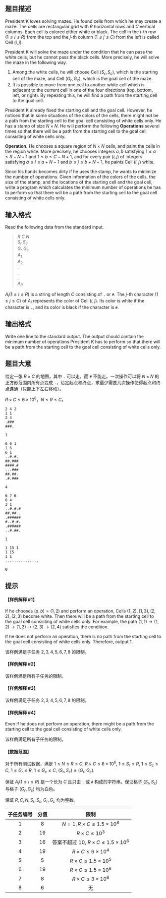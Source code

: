 ## 题目描述
President K loves solving mazes. He found cells from which he may create a maze. The cells are rectangular grid with $R$ horizontal rows and $C$ vertical columns. Each cell is colored either white or black. The cell in the $i$-th row ($1 \leqslant i \leqslant R$) from the top and the $j$-th column ($1 \leqslant j \leqslant C$) from the left is called Cell $(i, j)$.

President K will solve the maze under the condition that he can pass the white cells, but he cannot pass the black cells. More precisely, he will solve the maze in the following way.

1. Among the white cells, he will choose Cell $(S_r, S_c)$, which is the starting cell of the maze, and Cell $(G_r, G_c)$, which is the goal cell of the maze.
2. It is possible to move from one cell to another white cell which is adjacent to the current cell in one of the four directions (top, bottom, left, or right). By repeating this, he will find a path from the starting cell to the goal cell.

President K already fixed the starting cell and the goal cell. However, he noticed that in some situations of the colors of the cells, there might not be a path from the starting cell to the goal cell consisting of white cells only. He has a stamp of size $N \times N$. He will perform the following **Operations** several times so that there will be a path from the starting cell to the goal cell consisting of white cells only.

**Operation.** He chooses a square region of $N \times N$ cells, and paint the cells in the region white. More precisely, he chooses integers $a, b$ satisfying $1 \leqslant a \leqslant R - N + 1$ and $1 \leqslant b \leqslant C − N + 1$, and for every pair $(i, j)$ of integers satisfying $a \leqslant i \leqslant a + N − 1$ and $b \leqslant j \leqslant b + N − 1$, he paints Cell $(i, j)$ white.

Since his hands becomes dirty if he uses the stamp, he wants to minimize the number of operations. Given
information of the colors of the cells, the size of the stamp, and the locations of the starting cell and the goal cell, write a program which calculates the minimum number of operations he has to perform so that there will be a path from the starting cell to the goal cell consisting of white cells only.

## 输入格式
Read the following data from the standard input.

> $R$ $C$ $N$  
$S_r$ $S_c$  
$G_r$ $G_c$  
$A_1$  
$A_2$  
$.$  
$.$  
$.$  
$A_R$

$A_i (1 \leqslant i \leqslant R)$ is a string of length $C$ consisting of `.` or `#`. The $j$-th character ($1 \leqslant j \leqslant C$) of $A_i$ represents the color of Cell $(i, j)$. Its color is white if the character is `.`, and its color is black if the character is `#`.

## 输出格式
Write one line to the standard output. The output should contain the minimum number of operations President
K has to perform so that there will be a path from the starting cell to the goal cell consisting of white cells only.

## 题目大意
给定一张 $R\times C$ 的地图，其中 ```.``` 可以走，而 ```#``` 不能走。一次操作可以将 $N \times N$ 的正方形范围内所有点变成 ```.```，给定起点和终点，求最少需要几次操作使得起点和终点连通（只能上下左右移动）。

$R\times C\le 6\times 10^6$，$N\le R\le C$。

```input1
2 4 2
1 1
2 4
.###
###.

```

```output1
1

```

```input2
6 6 1
1 6
6 1
..#.#.
##.###
####.#
...###
##.##.
.#.###

```

```output2
4

```

```input3
6 7 6
6 4
3 1
..#.#.#
##.##..
.######
#..#.#.
.######
..#.##.

```

```output3
1

```

```input4
1 15 1
1 15
1 1
...............

```

```output4
0

```

## 提示
#### 【样例解释 #1】

If he chooses $(a, b) = (1, 2)$ and perform an operation, Cells $(1, 2), (1, 3), (2, 2), (2, 3)$ become white. Then there will be a path from the starting cell to the goal cell consisting of white cells only. For example, the path $(1, 1) → (1, 2) → (1, 3) → (2, 3) → (2, 4)$ satisfies the condition.

If he does not perform an operation, there is no path from the starting cell to the goal cell consisting of white cells only. Therefore, output $1$.

该样例满足子任务 $2, 3, 4, 5, 6, 7, 8$ 的限制。

#### 【样例解释 #2】

该样例满足所有子任务的限制。

#### 【样例解释 #3】

该样例满足子任务 $2, 3, 4, 5, 6, 7, 8$ 的限制。

#### 【样例解释 #4】

Even if he does not perform an operation, there might be a path from the starting cell to the goal cell consisting of white cells only.

该样例满足所有子任务的限制。

#### 【数据范围】

对于所有测试数据，满足 $1 ≤ N ≤ R ≤ C$, $R × C ≤ 6 \times 10^6$, $1 ≤ S_r ≤ R$, $1 ≤ S_c ≤ C$, $1 ≤ G_r ≤ R$, $1 ≤ G_c ≤ C$, $(S_r, S_c) \neq (G_r, G_c)$.

保证 $A_i (1 ≤ i ≤ R)$ 是一个长为 $C$ 且只由 `.` 或 `#` 构成的字符串。保证格子 $(S_r, S_c)$ 与格子 $(G_r, G_c)$ 均为白色。

保证 $R, C, N, S_r, S_c, G_r, G_c$ 均为整数。

| 子任务编号 | 分值 | 限制 |
| :-: | :-: | :-: |
| $1$ | $8$ | $N = 1, R × C ≤ 1.5 \times 10^6$ |
| $2$ | $19$ | $R × C ≤ 10^3$ |
| $3$ | $16$ | 答案不超过 $10$, $R × C ≤ 1.5 \times 10^6$ |
| $4$ | $19$ | $R × C ≤ 6 \times 10^4$ |
| $5$ | $5$ | $R × C ≤ 1.5 \times 10^5$ |
| $6$ | $19$ | $R × C ≤ 1.5 \times 10^6$ |
| $7$ | $8$ | $R × C ≤ 3 \times 10^6$ |
| $8$ | $6$ | 无 |

